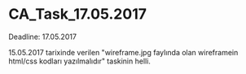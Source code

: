 # CA_Task_17.05.2017
Deadline: 17.05.2017

15.05.2017 tarixinde verilen "wireframe.jpg faylında olan wireframein html/css kodları yazılmalıdır" taskinin helli.
